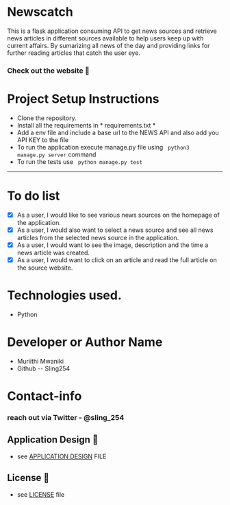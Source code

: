 # Newscatch
This is a flask application consuming API to get news sources and retrieve news articles in different sources available to help users keep up with current affairs. By sumarizing all news of the day and providing links for further reading articles that catch the user eye. 

### Check out the website :stars: 


# Project Setup Instructions

* Clone the repository.
* Install all the requirements in * requirements.txt *
* Add a env file and include a base url to the NEWS API and also add you API KEY to the file
* To run the application execute manage.py file using <code> python3 manage.py server</code> command 
* To run the tests use <code> python manage.py test </code>

----------------------------------------------------------

# To do list
- [X] As a user, I would like to see various news sources on the homepage of the application.
- [X] As a user, I would also want to select a news source and see all news articles from the selected news source in the application.
- [X] As a user, I would want to see the image, description and the time a news article was created.
- [X] As a user, I would want to click on an article and read the full article on the source website.

# Technologies used.
- Python


# Developer or Author Name
- Muriithi Mwaniki
- Github -- Sling254

# Contact-info
### reach out via Twitter - @sling_254

## Application Design :link:
* see [APPLICATION DESIGN](https://www.figma.com/file/rNJloBqCKJgTUT4xSbQwB9/Newsapi?node-id=3%3A67) FILE
## License :link:
* see [LICENSE](https://github.com/sling254/Newscatch/blob/main/LICENSE) file